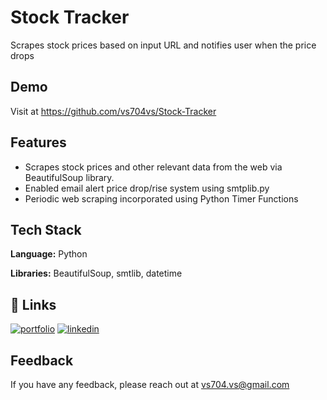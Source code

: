 
# Stock Tracker

Scrapes stock prices based on input URL and notifies user when the price drops  

## Demo

Visit at https://github.com/vs704vs/Stock-Tracker
## Features

- Scrapes stock prices and other relevant data from the web via BeautifulSoup library.
- Enabled email alert price drop/rise system using smtplib.py
- Periodic web scraping incorporated using Python Timer Functions

## Tech Stack

**Language:** Python

**Libraries:** BeautifulSoup, smtlib, datetime
## 🔗 Links
[![portfolio](https://img.shields.io/badge/my_portfolio-000?style=for-the-badge&logo=ko-fi&logoColor=white)](https://katherineoelsner.com/)
[![linkedin](https://img.shields.io/badge/linkedin-0A66C2?style=for-the-badge&logo=linkedin&logoColor=white)](https://www.linkedin.com/in/vishal79/)

## Feedback

If you have any feedback, please reach out at vs704.vs@gmail.com


